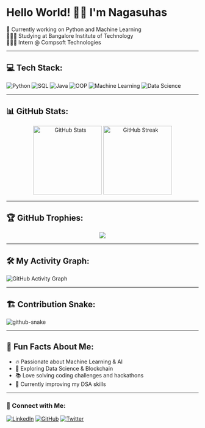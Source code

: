# Hello World! 👋🏼 I'm Nagasuhas  
🛜 Currently working on Python and Machine Learning  
👨🏼‍🎓 Studying at Bangalore Institute of Technology  
👨🏼‍💻 Intern @ Compsoft Technologies  

---

## 💻 Tech Stack:
![Python](https://img.shields.io/badge/Python-3776AB?style=for-the-badge&logo=python&logoColor=white)
![SQL](https://img.shields.io/badge/SQL-4479A1?style=for-the-badge&logo=postgresql&logoColor=white)
![Java](https://img.shields.io/badge/Java-ED8B00?style=for-the-badge&logo=java&logoColor=white)
![OOP](https://img.shields.io/badge/OOP-Object%20Oriented%20Programming-blue?style=for-the-badge)
![Machine Learning](https://img.shields.io/badge/Machine%20Learning-FF6F61?style=for-the-badge&logo=python&logoColor=white)
![Data Science](https://img.shields.io/badge/Data%20Science-4B8BBE?style=for-the-badge&logo=python&logoColor=white)

---

## 📊 GitHub Stats:
<div align="center">
  <img src="https://github-readme-stats.vercel.app/api?username=Nagasuhas&show_icons=true&theme=radical&count_private=true" alt="GitHub Stats" height="180px"/>
  <img src="https://github-readme-streak-stats.herokuapp.com/?user=Nagasuhas&theme=radical" alt="GitHub Streak" height="180px"/>
</div>

---

## 🏆 GitHub Trophies:
<p align="center">
  <img src="https://github-profile-trophy.vercel.app/?username=Nagasuhas&theme=radical&no-frame=true&margin-w=15" />
</p>

---

## 🛠️ My Activity Graph:
![GitHub Activity Graph](https://github-readme-activity-graph.cyclic.app/graph?username=Nagasuhas&theme=react-dark&hide_border=true)

---

## 🏗️ Contribution Snake:
<picture>
  <source media="(prefers-color-scheme: dark)" srcset="https://raw.githubusercontent.com/tobiasmeyhoefer/tobiasmeyhoefer/output/github-snake-dark.svg" />
  <source media="(prefers-color-scheme: light)" srcset="https://raw.githubusercontent.com/tobiasmeyhoefer/tobiasmeyhoefer/output/github-snake.svg" />
  <img alt="github-snake" src="https://raw.githubusercontent.com/tobiasmeyhoefer/tobiasmeyhoefer/output/github-snake.svg" />
</picture>

---

## 🌟 Fun Facts About Me:
- 🔥 Passionate about Machine Learning & AI  
- 🚀 Exploring Data Science & Blockchain  
- 📚 Love solving coding challenges and hackathons  
- 🎯 Currently improving my DSA skills  

---

### 🤝 Connect with Me:
[![LinkedIn](https://img.shields.io/badge/LinkedIn-0A66C2?style=for-the-badge&logo=linkedin&logoColor=white)](https://www.linkedin.com/in/Nagasuhas/)
[![GitHub](https://img.shields.io/badge/GitHub-181717?style=for-the-badge&logo=github&logoColor=white)](https://github.com/Nagasuhas/)
[![Twitter](https://img.shields.io/badge/Twitter-1DA1F2?style=for-the-badge&logo=twitter&logoColor=white)](https://twitter.com/Nagasuhas/)







